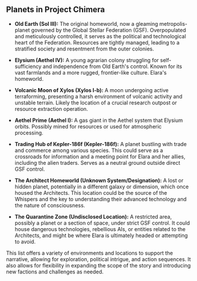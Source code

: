 ## Planets in Project Chimera

* **Old Earth (Sol III):**  The original homeworld, now a gleaming metropolis-planet governed by the Global Stellar Federation (GSF).  Overpopulated and meticulously controlled, it serves as the political and technological heart of the Federation.  Resources are tightly managed, leading to a stratified society and resentment from the outer colonies.

* **Elysium (Aethel IV):**  A young agrarian colony struggling for self-sufficiency and independence from Old Earth's control. Known for its vast farmlands and a more rugged, frontier-like culture. Elara's homeworld.

* **Volcanic Moon of Xylos (Xylos I-b):** A moon undergoing active terraforming, presenting a harsh environment of volcanic activity and unstable terrain.  Likely the location of a crucial research outpost or resource extraction operation.

* **Aethel Prime (Aethel I):** A gas giant in the Aethel system that Elysium orbits. Possibly mined for resources or used for atmospheric processing.

* **Trading Hub of Kepler-186f (Kepler-186f):** A planet bustling with trade and commerce among various species. This could serve as a crossroads for information and a meeting point for Elara and her allies, including the alien traders. Serves as a neutral ground outside direct GSF control.

* **The Architect Homeworld (Unknown System/Designation):**  A lost or hidden planet, potentially in a different galaxy or dimension, which once housed the Architects. This location could be the source of the Whispers and the key to understanding their advanced technology and the nature of consciousness.

* **The Quarantine Zone (Undisclosed Location):** A restricted area, possibly a planet or a section of space, under strict GSF control. It could house dangerous technologies, rebellious AIs, or entities related to the Architects, and might be where Elara is ultimately headed or attempting to avoid.


This list offers a variety of environments and locations to support the narrative, allowing for exploration, political intrigue, and action sequences. It also allows for flexibility in expanding the scope of the story and introducing new factions and challenges as needed.

